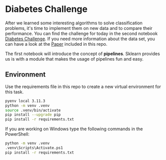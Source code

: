 # Diabetes Challenge

After we learned some interesting algorithms to solve classification problems, it's time to implement them on new data and to compare their performance. You can find the challenge for today in the second notebook [Diabetes Challenge](2_Diabetes_Challenge.ipynb). If you need more information about the data set, you can have a look at the [Paper](Paper_on_Diabetes_Mellitus_Data_Set.pdf) included in this repo.

The first notebook will introduce the concept of **pipelines**. Sklearn provides us is with a module that makes the usage of pipelines fun and easy. 



## Environment

Use the requirements file in this repo to create a new virtual environment for this task.


```BASH
pyenv local 3.11.3 
python -m venv .venv
source .venv/bin/activate
pip install --upgrade pip
pip install -r requirements.txt
```
If you are working on Windows type the following commands in the PowerShell:

```sh
python -m venv .venv
.venv\Scripts\Activate.ps1
pip install -r requirements.txt
```